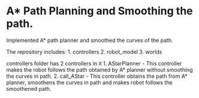 # A* Path Planning and Smoothing the path.

Implemented A* path planner and smoothed the curves of the path.

The repository includes:
    1. controllers
    2. robot_model
    3. worlds

controllers folder has 2 controllers in it
    1. AStarPlanner - This controller makes the robot follows the path obtained by A* planner without smoothing the curves in path.
    2. call_AStar   - This controller obtains the path from A* planner, smoothens the curves in path and makes robot follows the smoothened path.